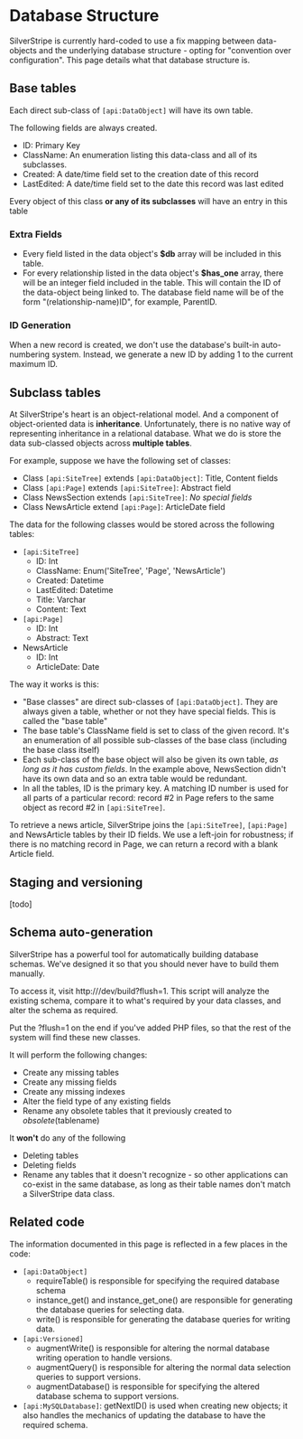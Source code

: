 # Database Structure

SilverStripe is currently hard-coded to use a fix mapping between data-objects and the underlying database structure -
opting for "convention over configuration".  This page details what that database structure is. 

## Base tables

Each direct sub-class of `[api:DataObject]` will have its own table.

The following fields are always created.

*  ID: Primary Key
*  ClassName: An enumeration listing this data-class and all of its subclasses.
*  Created: A date/time field set to the creation date of this record
*  LastEdited: A date/time field set to the date this record was last edited

Every object of this class **or any of its subclasses** will have an entry in this table

### Extra Fields

*  Every field listed in the data object's **$db** array will be included in this table.
*  For every relationship listed in the data object's **$has_one** array, there will be an integer field included in the
table.  This will contain the ID of the data-object being linked to.  The database field name will be of the form
"(relationship-name)ID", for example, ParentID.

### ID Generation

When a new record is created, we don't use the database's built-in auto-numbering system.  Instead, we generate a new ID
by adding 1 to the current maximum ID.

##  Subclass tables

At SilverStripe's heart is an object-relational model.  And a component of object-oriented data is **inheritance**. 
Unfortunately, there is no native way of representing inheritance in a relational database.  What we do is store the
data sub-classed objects across **multiple tables**.

For example, suppose we have the following set of classes:

*  Class `[api:SiteTree]` extends `[api:DataObject]`: Title, Content fields
*  Class `[api:Page]` extends `[api:SiteTree]`: Abstract field
*  Class NewsSection extends `[api:SiteTree]`: *No special fields*
*  Class NewsArticle extend `[api:Page]`: ArticleDate field

The data for the following classes would be stored across the following tables:

*  `[api:SiteTree]`
    * ID: Int
    * ClassName: Enum('SiteTree', 'Page', 'NewsArticle')
    * Created: Datetime
    * LastEdited: Datetime
    * Title: Varchar
    * Content: Text
*  `[api:Page]`
    * ID: Int
    * Abstract: Text
*  NewsArticle
    * ID: Int
    * ArticleDate: Date

The way it works is this:

*  "Base classes" are direct sub-classes of `[api:DataObject]`.  They are always given a table, whether or not they have
special fields.  This is called the "base table"
*  The base table's ClassName field is set to class of the given record.  It's an enumeration of all possible
sub-classes of the base class (including the base class itself)
*  Each sub-class of the base object will also be given its own table, *as long as it has custom fields*.  In the
example above, NewsSection didn't have its own data and so an extra table would be redundant.
*  In all the tables, ID is the primary key.  A matching ID number is used for all parts of a particular record: 
record #2 in Page refers to the same object as record #2 in `[api:SiteTree]`.

To retrieve a news article, SilverStripe joins the `[api:SiteTree]`, `[api:Page]` and NewsArticle tables by their ID fields.  We use a
left-join for robustness; if there is no matching record in Page, we can return a record with a blank Article field.

## Staging and versioning

[todo]

## Schema auto-generation

SilverStripe has a powerful tool for automatically building database schemas.  We've designed it so that you should never have to build them manually.

To access it, visit http://<mysite>/dev/build?flush=1.  This script will analyze the existing schema, compare it to what's required by your data classes, and alter the schema as required.  

Put the ?flush=1 on the end if you've added PHP files, so that the rest of the system will find these new classes.

It will perform the following changes:

  * Create any missing tables
  * Create any missing fields
  * Create any missing indexes
  * Alter the field type of any existing fields
  * Rename any obsolete tables that it previously created to _obsolete_(tablename)

It **won't** do any of the following

  * Deleting tables
  * Deleting fields
  * Rename any tables that it doesn't recognize - so other applications can co-exist in the same database, as long as their table names don't match a SilverStripe data class.


## Related code

The information documented in this page is reflected in a few places in the code:

*  `[api:DataObject]`
    * requireTable() is responsible for specifying the required database schema
    * instance_get() and instance_get_one() are responsible for generating the database queries for selecting data.
    * write() is responsible for generating the database queries for writing data.
*  `[api:Versioned]`
    * augmentWrite() is responsible for altering the normal database writing operation to handle versions.
    * augmentQuery() is responsible for altering the normal data selection queries to support versions.
    * augmentDatabase() is responsible for specifying the altered database schema to support versions.
*  `[api:MySQLDatabase]`: getNextID() is used when creating new objects; it also handles the mechanics of
updating the database to have the required schema.